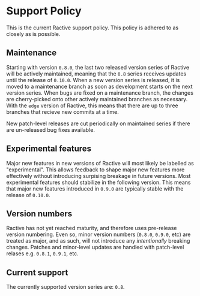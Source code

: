 # Support Policy

This is the current Ractive support policy. This policy is adhered to as closely as is possible.

## Maintenance

Starting with version `0.8.0`, the last two released version series of Ractive will be actively maintained, meaning that the `0.8` series receives updates until the release of `0.10.0`. When a new version series is released, it is moved to a maintenance branch as soon as development starts on the next version series. When bugs are fixed on a maintenance branch, the changes are cherry-picked onto other actively maintained branches as necessary. With the `edge` version of Ractive, this means that there are up to three branches that recieve new commits at a time.

New patch-level releases are cut periodically on maintained series if there are un-released bug fixes available.

## Experimental features

Major new features in new versions of Ractive will most likely be labelled as "experimental". This allows feedback to shape major new features more effectively without introducing surpising breakage in future versions. Most experimental features should stabilize in the following version. This means that major new features introduced in `0.9.0` are typically stable with the release of `0.10.0`.

## Version numbers

Ractive has not yet reached maturity, and therefore uses pre-release version numbering. Even so, minor version numbers (`0.8.0`, `0.9.0`, etc) are treated as major, and as such, will not introduce any _intentionally_ breaking changes. Patches and minor-level updates are handled with patch-level relases e.g. `0.8.1`, `0.9.1`, etc.

## Current support

The currently supported version series are: `0.8`.
